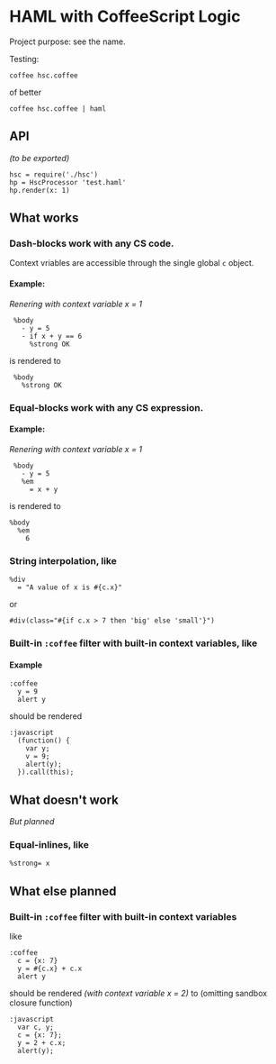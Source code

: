 HAML with CoffeeScript Logic
============================

Project purpose: see the name.

Testing:

    coffee hsc.coffee
    
of better

    coffee hsc.coffee | haml

API
----------------------

_(to be exported)_

    hsc = require('./hsc')
    hp = HscProcessor 'test.haml'
    hp.render(x: 1)    


What works
----------

### Dash-blocks work with any CS code.

Context vriables are accessible through the single global `c` object.

#### Example:

_Renering with context variable x = 1_

     %body
       - y = 5
       - if x + y == 6
         %strong OK

is rendered to 

     %body
       %strong OK


### Equal-blocks work with any CS expression.

#### Example:

_Renering with context variable x = 1_

     %body
       - y = 5
       %em
         = x + y

is rendered to

    %body
      %em
        6

### String interpolation, like

    %div
      = "A value of x is #{c.x}"

or

    #div(class="#{if c.x > 7 then 'big' else 'small'}")

### Built-in `:coffee` filter with built-in context variables, like

#### Example 
  
    :coffee
      y = 9
      alert y

should be rendered

    :javascript
      (function() {
        var y;
        v = 9;
        alert(y);
      }).call(this);

What doesn't work
-----------------

_But planned_

### Equal-inlines, like

    %strong= x

What else planned
-----------------

### Built-in `:coffee` filter with built-in context variables

like

    :coffee
      c = {x: 7}
      y = #{c.x} + c.x
      alert y

should be rendered _(with context variable x = 2)_ to 
(omitting sandbox closure function)

    :javascript
      var c, y;
      c = {x: 7};
      y = 2 + c.x;
      alert(y);